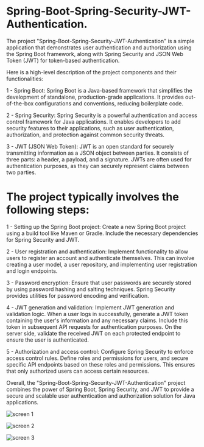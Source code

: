 # Spring-Boot-Spring-Security-JWT-Authentication.

The project "Spring-Boot-Spring-Security-JWT-Authentication" is a simple application that demonstrates user authentication and authorization using the Spring Boot framework, along with Spring Security and JSON Web Token (JWT) for token-based authentication.

Here is a high-level description of the project components and their functionalities:

1 - Spring Boot: Spring Boot is a Java-based framework that simplifies the development of standalone, production-grade applications. It provides out-of-the-box configurations and conventions, reducing boilerplate code.

2 - Spring Security: Spring Security is a powerful authentication and access control framework for Java applications. It enables developers to add security features to their applications, such as user authentication, authorization, and protection against common security threats.

3 - JWT (JSON Web Token): JWT is an open standard for securely transmitting information as a JSON object between parties. It consists of three parts: a header, a payload, and a signature. JWTs are often used for authentication purposes, as they can securely represent claims between two parties.

# The project typically involves the following steps:

1 - Setting up the Spring Boot project: Create a new Spring Boot project using a build tool like Maven or Gradle. Include the necessary dependencies for Spring Security and JWT.

2 - User registration and authentication: Implement functionality to allow users to register an account and authenticate themselves. This can involve creating a user model, a user repository, and implementing user registration and login endpoints.

3 - Password encryption: Ensure that user passwords are securely stored by using password hashing and salting techniques. Spring Security provides utilities for password encoding and verification.

4 - JWT generation and validation: Implement JWT generation and validation logic. When a user logs in successfully, generate a JWT token containing the user's information and any necessary claims. Include this token in subsequent API requests for authentication purposes. On the server side, validate the received JWT on each protected endpoint to ensure the user is authenticated.

5 - Authorization and access control: Configure Spring Security to enforce access control rules. Define roles and permissions for users, and secure specific API endpoints based on these roles and permissions. This ensures that only authorized users can access certain resources.

Overall, the "Spring-Boot-Spring-Security-JWT-Authentication" project combines the power of Spring Boot, Spring Security, and JWT to provide a secure and scalable user authentication and authorization solution for Java applications.


![screen 1](https://github.com/ayoubterari/Spring-Boot-Spring-Security-JWT-Authentication./assets/65574293/a5ac2893-1e79-4d3e-9d30-960a28721dd4)

![screen 2](https://github.com/ayoubterari/Spring-Boot-Spring-Security-JWT-Authentication./assets/65574293/5b708fc1-35d9-48ef-ad20-8879122c34b3)


![screen 3](https://github.com/ayoubterari/Spring-Boot-Spring-Security-JWT-Authentication./assets/65574293/c32ec81f-5e04-41ce-924a-83b57ad40c4c)
